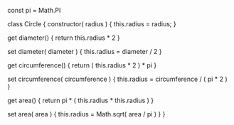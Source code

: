 const pi = Math.PI

class Circle {
  constructor( radius ) {
    this.radius = radius;
  }

  get diameter() {
    return this.radius * 2
  }

  set diameter( diameter ) {
    this.radius = diameter / 2
  }

  get circumference() {
    return ( this.radius * 2 ) * pi
  }

  set circumference( circumference ) {
    this.radius = circumference / ( pi * 2 )
  }

  get area() {
    return pi * ( this.radius * this.radius )
  }

  set area( area ) {
    this.radius = Math.sqrt( area / pi )
  }
}
